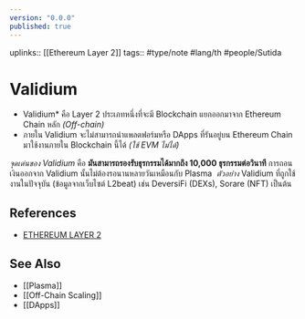```yaml
---
version: "0.0.0"
published: true
---
```

uplinks:: [[Ethereum Layer 2]] 
tags:: #type/note #lang/th #people/Sutida

# Validium
- Validium* คือ Layer 2 ประเภทหนึ่งที่จะมี Blockchain แยกออกมาจาก Ethereum Chain หลัก *(Off-chain)*
- ภายใน Validium จะไม่สามารถนำแพลตฟอร์มหรือ DApps ที่รันอยู่บน Ethereum Chain มาใช้งานภายใน Blockchain นี้ได้ *(ใช้ EVM ไม่ได้)*
 
 *จุดเด่นของ Validium* คือ **มันสามารถรองรับธุรกรรมได้มากถึง 10,000 ธุรกรรมต่อวินาที**  การถอนเงินออกจาก Validium นั้นไม่ต้องรอนานหลายวันเหมือนกับ Plasma 
*ตัวอย่าง* Validium ที่ถูกใช้งานในปัจจุบัน (ข้อมูลจากเว็บไซต์ L2beat) เช่น DeversiFi (DEXs), Sorare (NFT) เป็นต้น 

## References
- [ETHEREUM LAYER 2](https://academy.bitcoinaddict.org/what-is-ethereum-layer-2/)
## See Also
- [[Plasma]]
- [[Off-Chain Scaling]]
- [[DApps]]
